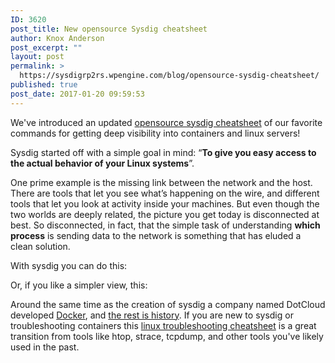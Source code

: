 ```yaml
---
ID: 3620
post_title: New opensource Sysdig cheatsheet
author: Knox Anderson
post_excerpt: ""
layout: post
permalink: >
  https://sysdigrp2rs.wpengine.com/blog/opensource-sysdig-cheatsheet/
published: true
post_date: 2017-01-20 09:59:53
---
```

We've introduced an updated [opensource sysdig cheatsheet][1] of our favorite commands for getting deep visibility into containers and linux servers!

Sysdig started off with a simple goal in mind: “**To give you easy access to the actual behavior of your Linux systems**”.

One prime example is the missing link between the network and the host. There are tools that let you see what’s happening on the wire, and different tools that let you look at activity inside your machines. But even though the two worlds are deeply related, the picture you get today is disconnected at best. So disconnected, in fact, that the simple task of understanding **which process** is sending data to the network is something that has eluded a clean solution.

With sysdig you can do this:

<script src="https://gist.github.com/KnoxAnderson/8677014364d38d7ec8e271cf0709795e.js"></script> 
Or, if you like a simpler view, this:

<script src="https://gist.github.com/KnoxAnderson/b70a2e68ca3a62da1c95d8809a05a8d1.js"></script> 
Around the same time as the creation of sysdig a company named DotCloud developed [Docker][2], and [the rest is history][3]. If you are new to sysdig or troubleshooting containers this [linux troubleshooting cheatsheet][4] is a great transition from tools like htop, strace, tcpdump, and other tools you've likely used in the past.

 [1]: https://sysdigrp2rs.wpengine.com/wp-content/uploads/2017/01/Sysdig_cheat_sheet_2017_download_version-2.pdf
 [2]: https://www.docker.com/
 [3]: https://sysdigrp2rs.wpengine.com/blog/let-light-sysdig-adds-container-visibility/
 [4]: https://go.sysdigrp2rs.wpengine.com/troubleshooting-linux-cheatsheet